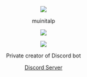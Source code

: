 <p align="center">  
<img src="https://cdn.discordapp.com/attachments/1091471907825655830/1091474710744793118/ScornfulEnormousHectorsdolphin-size_restricted.gif">
</p>
<p align="center">
    muinitalp
<p align="center">  
<img src="https://komarev.com/ghpvc/?username=muinitalp&color=grey">
</p>
    <p align="center">
  <img src="https://discord.c99.nl/widget/theme-4/213674749035937793.png"/>
</p>
<p align="center">
Private creator of Discord bot
<p align="center">
    <a href="https://discord.gg/sXAFMJVy3R">Discord Server</a>
